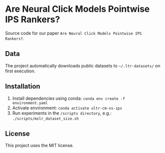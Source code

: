 # Are Neural Click Models Pointwise IPS Rankers?
Source code for our paper `Are Neural Click Models Pointwise IPS Rankers?`.

## Data
The project automatically downloads public datasets to `~/.ltr-datasets/` on first execution.

## Installation
1. Install dependencies using conda: `conda env create -f environment.yaml`
2. Activate environment: `conda activate ultr-cm-vs-ips`
3. Run experiments in the `/scripts directory`, e.g.: `./scripts/mslr_dataset_size.sh`

## License
This project uses the MIT license.
